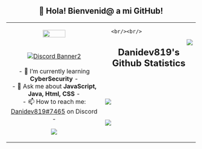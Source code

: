 <h2 align="center">👋 Hola! Bienvenid@ a mi GitHub!</h2>
<p align="center">
<table align="center">
   <tr>
      <td>
         <p align="center">    
         <img align="center" src="https://i.imgur.com/A7pXIBQ.png" width="50%"/></a><br/>
         <br/><br/>
            <a href="https://discord.gg/ZMGUqDbuQT"><img align="center" src="https://discordapp.com/api/guilds/882674628789682266/widget.png?style=banner3" alt="Discord Banner2"/></a>
         <br/><br/>
         - 🌱 I’m currently learning <strong>CyberSecurity</strong> -
         <br/>
         - 💬 Ask me about <strong>JavaScript, Java, Html, CSS</strong> -
         <br/>
         - 📫 How to reach me: <a href="https://discord.gg/ZMGUqDbuQT">Danidev819#7465</a> on Discord -
         <br/>
         <p align="center">                     
             <img align="center" src="https://github-readme-stats.vercel.app/api/top-langs/?username=Danidev819&theme=radical&hide_border=true" />
         </p>  
      </td>
      <td>
      
      <br/><br/>
   <img align='right' src="https://discord.c99.nl/widget/theme-4/328893900942999554.png"/>
      <h2 align="center"> Danidev819's Github Statistics  </h2>   
         <br/><br/><br/>
         <img align="center" src="http://github-readme-streak-stats.herokuapp.com?user=Danidev819&theme=radical&hide_border=true" />   
         <br/><br/><br/>
         <img align="center" src="https://github-readme-stats.vercel.app/api?username=Danidev819&theme=radical&show_icons=true&hide_border=true" />
         <br/><br/><br/>         
      </td>
   </tr>
</table>
</p>
